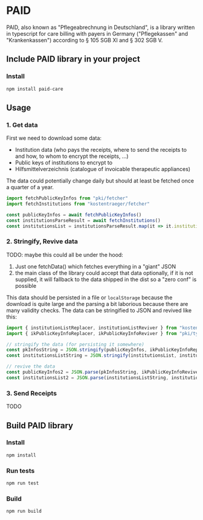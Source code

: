 # PAID

PAID, also known as "Pflegeabrechnung in Deutschland", is a library written in typescript for care billing with payers in Germany ("Pflegekassen" and "Krankenkassen") according to § 105 SGB XI and § 302 SGB V.


## Include PAID library in your project

### Install
```bash
npm install paid-care
```

## Usage

### 1. Get data

First we need to download some data: 
- Institution data (who pays the receipts, where to send the receipts to and how, to whom to encrypt the receipts, ...)
- Public keys of institutions to encrypt to
- Hilfsmittelverzeichnis (catalogue of invoicable therapeutic appliances)

The data could potentially change daily but should at least be fetched once a quarter of a year.

```typescript
import fetchPublicKeyInfos from "pki/fetcher"
import fetchInstitutions from "kostentraeger/fetcher"

const publicKeyInfos = await fetchPublicKeyInfos()
const institutionsParseResult = await fetchInstitutions()
const institutionsList = institutionsParseResult.map(it => it.institutionsList)
```

### 2. Stringify, Revive data

TODO: maybe this could all be under the hood: 
1. Just one fetchData() which fetches everything in a "giant" JSON
2. the main class of the library could accept that data optionally, if it is not supplied, it will
   fallback to the data shipped in the dist so a "zero conf" is possible

This data should be persisted in a file or `localStorage` because the download is quite large and
the parsing a bit laborious because there are many validity checks. The data can be stringified
to JSON and revived like this:

```typescript
import { institutionListReplacer, institutionListReviver } from "kostentraeger/types"
import { ikPublicKeyInfoReplacer, ikPublicKeyInfoReviver } from "pki/types"

// stringify the data (for persisting it somewhere)
const pkInfosString = JSON.stringify(publicKeyInfos, ikPublicKeyInfoReplacer)
const institutionsListString = JSON.stringify(institutionsList, institutionListReplacer)

// revive the data
const publicKeyInfos2 = JSON.parse(pkInfosString, ikPublicKeyInfoReviver)
const institutionsList2 = JSON.parse(institutionsListString, institutionListReviver)
```

### 3. Send Receipts

TODO

## Build PAID library

### Install
```bash
npm install
```

### Run tests
```bash
npm run test
```
### Build
```bash
npm run build
```
